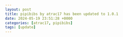 ```yaml
---
layout: post
title: pipibibs by atrac17 has been updated to 1.0.1
date: 2024-05-19 23:51:28 +0000
categories: [atrac17, pipibibs]
tags: [update]
---
```


